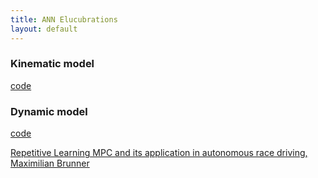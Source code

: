 ```yaml
---
title: ANN Elucubrations
layout: default
---
```

<script src="https://cdn.mathjax.org/mathjax/latest/MathJax.js?config=TeX-AMS-MML_HTMLorMML" type="text/javascript"></script>




### Kinematic model
[code](https://github.com/poine/ann_elucubrations/blob/master/src/bicycle_kinematics.py)

### Dynamic model
[code](https://github.com/poine/ann_elucubrations/blob/master/src/bicycle_dynamics.py)



[Repetitive Learning MPC and its application in autonomous race driving, Maximilian Brunner](http://www.me.berkeley.edu/~frborrel/pdfpub/RepetitiveLearningModelPredictiveControlAnAutonomousRacingExample.pdf)
